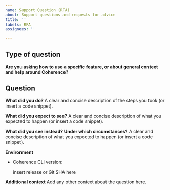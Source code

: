 ```yaml
---
name: Support Question (RFA)
about: Support questions and requests for advice
title: ''
labels: RFA
assignees: ''

---
```


<!-- 
Thanks for filing an issue! Before hitting the button, please answer these questions.

Fill in as much of the template below as you can. If you leave out information we can't help you as well as we could.

We will try our best to answer the question, but we also have a slack channel for any other questions.
-->

## Type of question

**Are you asking how to use a specific feature, or about general context and help around Coherence?**

## Question

**What did you do?**
A clear and concise description of the steps you took (or insert a code snippet).

**What did you expect to see?**
A clear and concise description of what you expected to happen (or insert a code snippet).

**What did you see instead? Under which circumstances?**
A clear and concise description of what you expected to happen (or insert a code snippet).


**Environment**
* Coherence CLI version:

  insert release or Git SHA here

**Additional context**
Add any other context about the question here.
